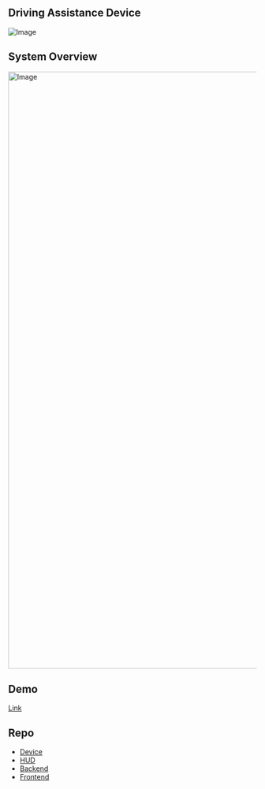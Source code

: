 ## Driving Assistance Device 
 
![Image](https://github.com/user-attachments/assets/043faf92-5ebb-49b8-b5d2-104a314fae2d)  

## System Overview
<img width="2547" height="1212" alt="Image" src="https://github.com/user-attachments/assets/881b3391-7c48-4911-bc41-1c6551bb9cd7" />

## Demo
[Link](https://www.youtube.com/watch?v=9SB7_Wfv8T8)  

## Repo
- [Device](https://github.com/Driving-Assistance-Device/Vehicle_Device/tree/main)  
- [HUD](https://github.com/Driving-Assistance-Device/HUD)  
- [Backend](https://github.com/Driving-Assistance-Device/Vehicle-BE)  
- [Frontend](https://github.com/Driving-Assistance-Device/DM-Front)  
<!--


**Here are some ideas to get you started:**

🙋‍♀️ A short introduction - what is your organization all about?
🌈 Contribution guidelines - how can the community get involved?
👩‍💻 Useful resources - where can the community find your docs? Is there anything else the community should know?
🍿 Fun facts - what does your team eat for breakfast?
🧙 Remember, you can do mighty things with the power of [Markdown](https://docs.github.com/github/writing-on-github/getting-started-with-writing-and-formatting-on-github/basic-writing-and-formatting-syntax)
-->
